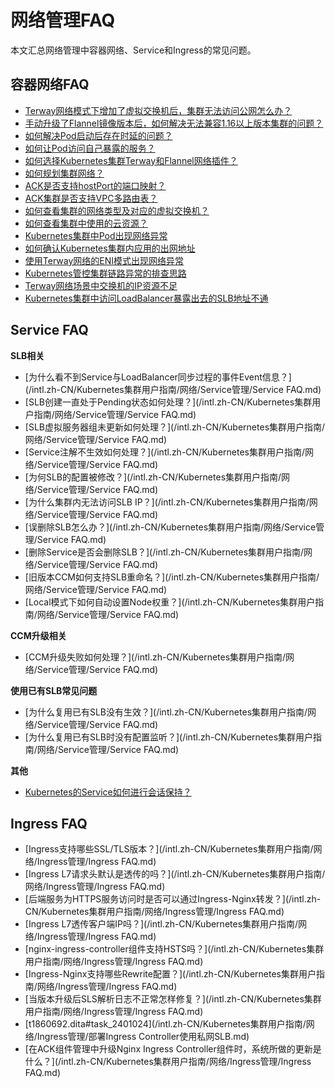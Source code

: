 # 网络管理FAQ

本文汇总网络管理中容器网络、Service和Ingress的常见问题。

## 容器网络FAQ

-   [Terway网络模式下增加了虚拟交换机后，集群无法访问公网怎么办？](/intl.zh-CN/Kubernetes集群用户指南/网络/容器网络CNI/容器网络FAQ.md)
-   [手动升级了Flannel镜像版本后，如何解决无法兼容1.16以上版本集群的问题？](/intl.zh-CN/Kubernetes集群用户指南/网络/容器网络CNI/容器网络FAQ.md)
-   [如何解决Pod启动后存在时延的问题？](/intl.zh-CN/Kubernetes集群用户指南/网络/容器网络CNI/容器网络FAQ.md)
-   [如何让Pod访问自己暴露的服务？](/intl.zh-CN/Kubernetes集群用户指南/网络/容器网络CNI/容器网络FAQ.md)
-   [如何选择Kubernetes集群Terway和Flannel网络插件？](/intl.zh-CN/Kubernetes集群用户指南/网络/容器网络CNI/容器网络FAQ.md)
-   [如何规划集群网络？](/intl.zh-CN/Kubernetes集群用户指南/网络/容器网络CNI/容器网络FAQ.md)
-   [ACK是否支持hostPort的端口映射？](/intl.zh-CN/Kubernetes集群用户指南/网络/容器网络CNI/容器网络FAQ.md)
-   [ACK集群是否支持VPC多路由表？](/intl.zh-CN/Kubernetes集群用户指南/网络/容器网络CNI/容器网络FAQ.md)
-   [如何查看集群的网络类型及对应的虚拟交换机？](/intl.zh-CN/Kubernetes集群用户指南/网络/容器网络CNI/容器网络FAQ.md)
-   [如何查看集群中使用的云资源？](/intl.zh-CN/Kubernetes集群用户指南/网络/容器网络CNI/容器网络FAQ.md)
-   [Kubernetes集群中Pod出现网络异常](~~142373~~)
-   [如何确认Kubernetes集群内应用的出网地址](~~142274~~)
-   [使用Terway网络的ENI模式出现网络异常](~~147426~~)
-   [Kubernetes管控集群链路异常的排查思路](~~149275~~)
-   [Terway网络场景中交换机的IP资源不足](~~189784~~)
-   [Kubernetes集群中访问LoadBalancer暴露出去的SLB地址不通](~~171437~~)

## Service FAQ

**SLB相关**

-   [为什么看不到Service与LoadBalancer同步过程的事件Event信息？](/intl.zh-CN/Kubernetes集群用户指南/网络/Service管理/Service FAQ.md)
-   [SLB创建一直处于Pending状态如何处理？](/intl.zh-CN/Kubernetes集群用户指南/网络/Service管理/Service FAQ.md)
-   [SLB虚拟服务器组未更新如何处理？](/intl.zh-CN/Kubernetes集群用户指南/网络/Service管理/Service FAQ.md)
-   [Service注解不生效如何处理？](/intl.zh-CN/Kubernetes集群用户指南/网络/Service管理/Service FAQ.md)
-   [为何SLB的配置被修改？](/intl.zh-CN/Kubernetes集群用户指南/网络/Service管理/Service FAQ.md)
-   [为什么集群内无法访问SLB IP？](/intl.zh-CN/Kubernetes集群用户指南/网络/Service管理/Service FAQ.md)
-   [误删除SLB怎么办？](/intl.zh-CN/Kubernetes集群用户指南/网络/Service管理/Service FAQ.md)
-   [删除Service是否会删除SLB？](/intl.zh-CN/Kubernetes集群用户指南/网络/Service管理/Service FAQ.md)
-   [旧版本CCM如何支持SLB重命名？](/intl.zh-CN/Kubernetes集群用户指南/网络/Service管理/Service FAQ.md)
-   [Local模式下如何自动设置Node权重？](/intl.zh-CN/Kubernetes集群用户指南/网络/Service管理/Service FAQ.md)

**CCM升级相关**

-   [CCM升级失败如何处理？](/intl.zh-CN/Kubernetes集群用户指南/网络/Service管理/Service FAQ.md)

**使用已有SLB常见问题**

-   [为什么复用已有SLB没有生效？](/intl.zh-CN/Kubernetes集群用户指南/网络/Service管理/Service FAQ.md)
-   [为什么复用已有SLB时没有配置监听？](/intl.zh-CN/Kubernetes集群用户指南/网络/Service管理/Service FAQ.md)

**其他**

-   [Kubernetes的Service如何进行会话保持？](~~149276~~)

## Ingress FAQ

-   [Ingress支持哪些SSL/TLS版本？](/intl.zh-CN/Kubernetes集群用户指南/网络/Ingress管理/Ingress FAQ.md)
-   [Ingress L7请求头默认是透传的吗？](/intl.zh-CN/Kubernetes集群用户指南/网络/Ingress管理/Ingress FAQ.md)
-   [后端服务为HTTPS服务访问时是否可以通过Ingress-Nginx转发？](/intl.zh-CN/Kubernetes集群用户指南/网络/Ingress管理/Ingress FAQ.md)
-   [Ingress L7透传客户端IP吗？](/intl.zh-CN/Kubernetes集群用户指南/网络/Ingress管理/Ingress FAQ.md)
-   [nginx-ingress-controller组件支持HSTS吗？](/intl.zh-CN/Kubernetes集群用户指南/网络/Ingress管理/Ingress FAQ.md)
-   [Ingress-Nginx支持哪些Rewrite配置？](/intl.zh-CN/Kubernetes集群用户指南/网络/Ingress管理/Ingress FAQ.md)
-   [当版本升级后SLS解析日志不正常怎样修复？](/intl.zh-CN/Kubernetes集群用户指南/网络/Ingress管理/Ingress FAQ.md)
-   [t1860692.dita\#task\_2401024](/intl.zh-CN/Kubernetes集群用户指南/网络/Ingress管理/部署Ingress Controller使用私网SLB.md)
-   [在ACK组件管理中升级Nginx Ingress Controller组件时，系统所做的更新是什么？](/intl.zh-CN/Kubernetes集群用户指南/网络/Ingress管理/Ingress FAQ.md)

